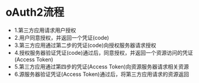 # oAuth2流程
* 1.第三方应用请求用户授权
* 2.用户同意授权，并返回一个凭证(code)
* 3.第三方应用通过第二步的凭证(code)向授权服务器请求授权
* 4.授权服务器验证凭证(code)通过后，同意授权，并返回一个资源访问的凭证(Access Token)
* 5.第三方应用通过第四步的凭证(Access Token)向资源服务器请求相关资源
* 6.源服务器验证凭证(Access Token)通过后，将第三方应用请求的资源返回
